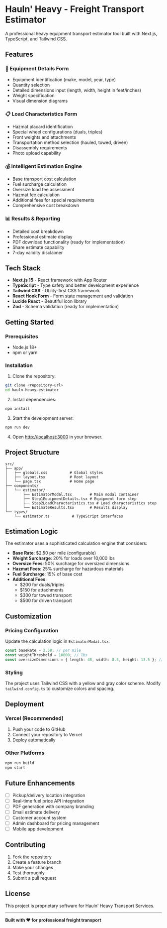 # Hauln' Heavy - Freight Transport Estimator

A professional heavy equipment transport estimator tool built with Next.js, TypeScript, and Tailwind CSS.

## Features

### 🚛 Equipment Details Form
- Equipment identification (make, model, year, type)
- Quantity selection
- Detailed dimensions input (length, width, height in feet/inches)
- Weight specification
- Visual dimension diagrams

### 📋 Load Characteristics Form
- Hazmat placard identification
- Special wheel configurations (duals, triples)
- Front weights and attachments
- Transportation method selection (hauled, towed, driven)
- Disassembly requirements
- Photo upload capability

### 💰 Intelligent Estimation Engine
- Base transport cost calculation
- Fuel surcharge calculation
- Oversize load fee assessment
- Hazmat fee calculation
- Additional fees for special requirements
- Comprehensive cost breakdown

### 📊 Results & Reporting
- Detailed cost breakdown
- Professional estimate display
- PDF download functionality (ready for implementation)
- Share estimate capability
- 7-day validity disclaimer

## Tech Stack

- **Next.js 15** - React framework with App Router
- **TypeScript** - Type safety and better development experience
- **Tailwind CSS** - Utility-first CSS framework
- **React Hook Form** - Form state management and validation
- **Lucide React** - Beautiful icon library
- **Zod** - Schema validation (ready for implementation)

## Getting Started

### Prerequisites
- Node.js 18+ 
- npm or yarn

### Installation

1. Clone the repository:
```bash
git clone <repository-url>
cd hauln-heavy-estimator
```

2. Install dependencies:
```bash
npm install
```

3. Start the development server:
```bash
npm run dev
```

4. Open [http://localhost:3000](http://localhost:3000) in your browser.

## Project Structure

```
src/
├── app/
│   ├── globals.css          # Global styles
│   ├── layout.tsx           # Root layout
│   └── page.tsx             # Home page
├── components/
│   └── estimator/
│       ├── EstimatorModal.tsx        # Main modal container
│       ├── Step1EquipmentDetails.tsx # Equipment form step
│       ├── Step2LoadCharacteristics.tsx # Load characteristics step
│       └── EstimateResults.tsx       # Results display
└── types/
    └── estimator.ts          # TypeScript interfaces
```

## Estimation Logic

The estimator uses a sophisticated calculation engine that considers:

- **Base Rate**: $2.50 per mile (configurable)
- **Weight Surcharge**: 20% for loads over 10,000 lbs
- **Oversize Fees**: 50% surcharge for oversized dimensions
- **Hazmat Fees**: 25% surcharge for hazardous materials
- **Fuel Surcharge**: 15% of base cost
- **Additional Fees**: 
  - $200 for duals/triples
  - $150 for attachments
  - $300 for towed transport
  - $500 for driven transport

## Customization

### Pricing Configuration
Update the calculation logic in `EstimatorModal.tsx`:

```typescript
const baseRate = 2.50; // per mile
const weightThreshold = 10000; // lbs
const oversizeDimensions = { length: 48, width: 8.5, height: 13.5 }; // feet
```

### Styling
The project uses Tailwind CSS with a yellow and gray color scheme. Modify `tailwind.config.ts` to customize colors and spacing.

## Deployment

### Vercel (Recommended)
1. Push your code to GitHub
2. Connect your repository to Vercel
3. Deploy automatically

### Other Platforms
```bash
npm run build
npm start
```

## Future Enhancements

- [ ] Pickup/delivery location integration
- [ ] Real-time fuel price API integration
- [ ] PDF generation with company branding
- [ ] Email estimate delivery
- [ ] Customer account system
- [ ] Admin dashboard for pricing management
- [ ] Mobile app development

## Contributing

1. Fork the repository
2. Create a feature branch
3. Make your changes
4. Test thoroughly
5. Submit a pull request

## License

This project is proprietary software for Hauln' Heavy Transport Services.

---

**Built with ❤️ for professional freight transport**
